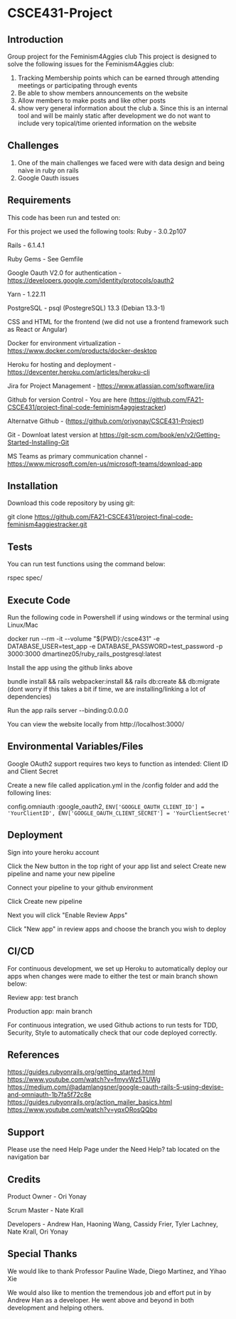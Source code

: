 # CSCE431-Project
## Introduction
Group project for the Feminism4Aggies club
This project is designed to solve the following issues for the Feminism4Aggies club:
1. Tracking Membership points which can be earned through attending meetings or participating through events
2. Be able to show members announcements on the website
3. Allow members to make posts and like other posts
4. show very general information about the club 
  a. Since this is an internal tool and will be mainly static after development we do not want to
     include very topical/time oriented information on the website
     
## Challenges
1. One of the main challenges we faced were with data design and being naive in ruby on rails
2. Google Oauth issues

## Requirements
This code has been run and tested on:

For this project we used the following tools:
Ruby - 3.0.2p107

Rails - 6.1.4.1

Ruby Gems - See Gemfile

Google Oauth V2.0 for authentication - https://developers.google.com/identity/protocols/oauth2

Yarn - 1.22.11

PostgreSQL - psql (PostegreSQL) 13.3 (Debian 13.3-1)

CSS and HTML for the frontend (we did not use a frontend framework such as React or Angular)

Docker for environment virtualization - https://www.docker.com/products/docker-desktop

Heroku for hosting and deployment - https://devcenter.heroku.com/articles/heroku-cli

Jira for Project Management - https://www.atlassian.com/software/jira

Github for version Control - You are here (https://github.com/FA21-CSCE431/project-final-code-feminism4aggiestracker)

Alternatve Github - (https://github.com/oriyonay/CSCE431-Project)
                                          
Git - Downloat latest version at https://git-scm.com/book/en/v2/Getting-Started-Installing-Git

MS Teams as primary communication channel - https://www.microsoft.com/en-us/microsoft-teams/download-app


## Installation
Download this code repository by using git:

git clone https://github.com/FA21-CSCE431/project-final-code-feminism4aggiestracker.git

## Tests
You can run test functions using the command below:

rspec spec/

## Execute Code
Run the following code in Powershell if using windows or the terminal using Linux/Mac


docker run --rm -it --volume "${PWD}:/csce431" -e DATABASE_USER=test_app -e DATABASE_PASSWORD=test_password -p 3000:3000 dmartinez05/ruby_rails_postgresql:latest

Install the app using the github links above

bundle install && rails webpacker:install && rails db:create && db:migrate 
(dont worry if this takes a bit if time, we are installing/linking a lot of dependencies)

Run the app rails server --binding:0.0.0.0

You can view the website locally from http://localhost:3000/

## Environmental Variables/Files

Google OAuth2 support requires two keys to function as intended: Client ID and Client Secret

Create a new file called application.yml in the /config folder and add the following lines:

config.omniauth :google_oauth2, `ENV['GOOGLE_OAUTH_CLIENT_ID'] = 'YourClientID', ENV['GOOGLE_OAUTH_CLIENT_SECRET'] = 'YourClientSecret'`

## Deployment
Sign into youre heroku account

Click the New button in the top right of your app list and select Create new pipeline and name your new pipeline

Connect your pipeline to your github environment

Click Create new pipeline

Next you will click "Enable Review Apps"

Click "New app" in review apps and choose the branch you wish to deploy

## CI/CD
For continuous development, we set up Heroku to automatically deploy our apps when changes were made to either the test or main branch shown below:

Review app: test branch

Production app: main branch

For continuous integration, we used Github actions to run tests for TDD, Security, Style to automatically check that our code deployed correctly.

## References
https://guides.rubyonrails.org/getting_started.html
https://www.youtube.com/watch?v=fmyvWz5TUWg
https://medium.com/@adamlangsner/google-oauth-rails-5-using-devise-and-omniauth-1b7fa5f72c8e
https://guides.rubyonrails.org/action_mailer_basics.html
https://www.youtube.com/watch?v=yqxORosQQbo

## Support
Please use the need Help Page under the Need Help? tab located on the navigation bar

## Credits
Product Owner - Ori Yonay

Scrum Master - Nate Krall

Developers - Andrew Han, Haoning Wang, Cassidy Frier, Tyler Lachney, Nate Krall, Ori Yonay

## Special Thanks
We would like to thank Professor Pauline Wade, Diego Martinez, and Yihao Xie

We would also like to mention the tremendous job and effort put in by Andrew Han as a developer. He went above and beyond in both development and helping others.
